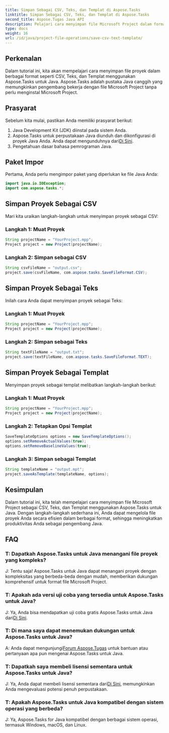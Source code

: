 ```yaml
---
title: Simpan Sebagai CSV, Teks, dan Templat di Aspose.Tasks
linktitle: Simpan Sebagai CSV, Teks, dan Templat di Aspose.Tasks
second_title: Aspose.Tugas Java API
description: Pelajari cara menyimpan file Microsoft Project dalam format CSV, Teks, dan Templat menggunakan Aspose.Tasks untuk Java.
type: docs
weight: 16
url: /id/java/project-file-operations/save-csv-text-template/
---
```

## Perkenalan
Dalam tutorial ini, kita akan mempelajari cara menyimpan file proyek dalam berbagai format seperti CSV, Teks, dan Templat menggunakan Aspose.Tasks untuk Java. Aspose.Tasks adalah pustaka Java canggih yang memungkinkan pengembang bekerja dengan file Microsoft Project tanpa perlu menginstal Microsoft Project.
## Prasyarat
Sebelum kita mulai, pastikan Anda memiliki prasyarat berikut:
1. Java Development Kit (JDK) diinstal pada sistem Anda.
2.  Aspose.Tasks untuk perpustakaan Java diunduh dan dikonfigurasi di proyek Java Anda. Anda dapat mengunduhnya dari[Di Sini](https://releases.aspose.com/tasks/java/).
3. Pengetahuan dasar bahasa pemrograman Java.

## Paket Impor
Pertama, Anda perlu mengimpor paket yang diperlukan ke file Java Anda:
```java
import java.io.IOException;
import com.aspose.tasks.*;
```
## Simpan Proyek Sebagai CSV
Mari kita uraikan langkah-langkah untuk menyimpan proyek sebagai CSV:
### Langkah 1: Muat Proyek
```java
String projectName = "YourProject.mpp";
Project project = new Project(projectName);
```
### Langkah 2: Simpan sebagai CSV
```java
String csvFileName = "output.csv";
project.save(csvFileName, com.aspose.tasks.SaveFileFormat.CSV);
```
## Simpan Proyek Sebagai Teks
Inilah cara Anda dapat menyimpan proyek sebagai Teks:
### Langkah 1: Muat Proyek
```java
String projectName = "YourProject.mpp";
Project project = new Project(projectName);
```
### Langkah 2: Simpan sebagai Teks
```java
String textFileName = "output.txt";
project.save(textFileName, com.aspose.tasks.SaveFileFormat.TEXT);
```
## Simpan Proyek Sebagai Templat
Menyimpan proyek sebagai templat melibatkan langkah-langkah berikut:
### Langkah 1: Muat Proyek
```java
String projectName = "YourProject.mpp";
Project project = new Project(projectName);
```
### Langkah 2: Tetapkan Opsi Templat
```java
SaveTemplateOptions options = new SaveTemplateOptions();
options.setRemoveActualValues(true);
options.setRemoveBaselineValues(true);
```
### Langkah 3: Simpan sebagai Templat
```java
String templateName = "output.mpt";
project.saveAsTemplate(templateName, options);
```

## Kesimpulan
Dalam tutorial ini, kita telah mempelajari cara menyimpan file Microsoft Project sebagai CSV, Teks, dan Templat menggunakan Aspose.Tasks untuk Java. Dengan langkah-langkah sederhana ini, Anda dapat mengelola file proyek Anda secara efisien dalam berbagai format, sehingga meningkatkan produktivitas Anda sebagai pengembang Java.
## FAQ
### T: Dapatkah Aspose.Tasks untuk Java menangani file proyek yang kompleks?
J: Tentu saja! Aspose.Tasks untuk Java dapat menangani proyek dengan kompleksitas yang berbeda-beda dengan mudah, memberikan dukungan komprehensif untuk format file Microsoft Project.
### T: Apakah ada versi uji coba yang tersedia untuk Aspose.Tasks untuk Java?
 J: Ya, Anda bisa mendapatkan uji coba gratis Aspose.Tasks untuk Java dari[Di Sini](https://releases.aspose.com/).
### T: Di mana saya dapat menemukan dukungan untuk Aspose.Tasks untuk Java?
 A: Anda dapat mengunjungi[Forum Aspose.Tugas](https://forum.aspose.com/c/tasks/15) untuk bantuan atau pertanyaan apa pun mengenai Aspose.Tasks untuk Java.
### T: Dapatkah saya membeli lisensi sementara untuk Aspose.Tasks untuk Java?
 J: Ya, Anda dapat membeli lisensi sementara dari[Di Sini](https://purchase.aspose.com/temporary-license/), memungkinkan Anda mengevaluasi potensi penuh perpustakaan.
### T: Apakah Aspose.Tasks untuk Java kompatibel dengan sistem operasi yang berbeda?
J: Ya, Aspose.Tasks for Java kompatibel dengan berbagai sistem operasi, termasuk Windows, macOS, dan Linux.